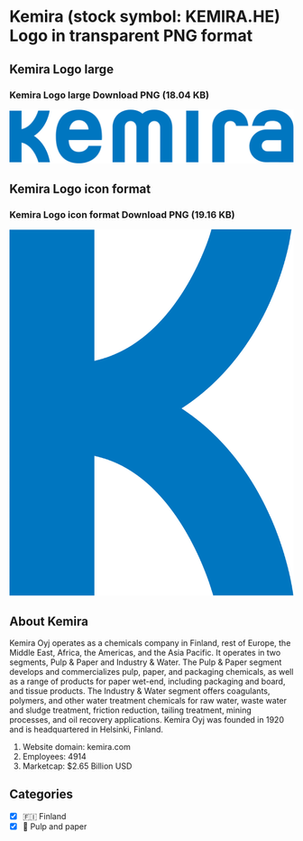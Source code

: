 # Kemira (stock symbol: KEMIRA.HE) Logo in transparent PNG format

## Kemira Logo large

### Kemira Logo large Download PNG (18.04 KB)

![Kemira Logo large Download PNG (18.04 KB)](/img/orig/KEMIRA.HE_BIG-f7fdae37.png)

## Kemira Logo icon format

### Kemira Logo icon format Download PNG (19.16 KB)

![Kemira Logo icon format Download PNG (19.16 KB)](/img/orig/KEMIRA.HE-6ce6a961.png)

## About Kemira

Kemira Oyj operates as a chemicals company in Finland, rest of Europe, the Middle East, Africa, the Americas, and the Asia Pacific. It operates in two segments, Pulp & Paper and Industry & Water. The Pulp & Paper segment develops and commercializes pulp, paper, and packaging chemicals, as well as a range of products for paper wet-end, including packaging and board, and tissue products. The Industry & Water segment offers coagulants, polymers, and other water treatment chemicals for raw water, waste water and sludge treatment, friction reduction, tailing treatment, mining processes, and oil recovery applications. Kemira Oyj was founded in 1920 and is headquartered in Helsinki, Finland.

1. Website domain: kemira.com
2. Employees: 4914
3. Marketcap: $2.65 Billion USD


## Categories
- [x] 🇫🇮 Finland
- [x] 📄 Pulp and paper
